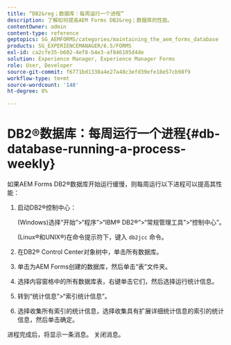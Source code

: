 ```yaml
---
title: “DB2&reg；数据库：每周运行一个进程”
description: 了解如何提高AEM Forms DB2&reg；数据库的性能。
contentOwner: admin
content-type: reference
geptopics: SG_AEMFORMS/categories/maintaining_the_aem_forms_database
products: SG_EXPERIENCEMANAGER/6.5/FORMS
exl-id: ca2cfe35-b602-4ef8-b4e3-af846105d4de
solution: Experience Manager, Experience Manager Forms
role: User, Developer
source-git-commit: f6771bd1338a4e27a48c3efd39efe18e57cb98f9
workflow-type: tm+mt
source-wordcount: '148'
ht-degree: 0%

---
```


# DB2®数据库：每周运行一个进程{#db-database-running-a-process-weekly}

如果AEM Forms DB2®数据库开始运行缓慢，则每周运行以下进程可以提高其性能：

1. 启动DB2®控制中心：

   (Windows)选择“开始”>“程序”>“IBM® DB2®”>“常规管理工具”>“控制中心”。

   (Linux®和UNIX®)在命令提示符下，键入 `db2jcc` 命令。

1. 在DB2® Control Center对象树中，单击所有数据库。
1. 单击为AEM Forms创建的数据库，然后单击“表”文件夹。
1. 选择内容窗格中的所有数据库表，右键单击它们，然后选择运行统计信息。
1. 转到“统计信息”>“索引统计信息”。
1. 选择收集所有索引的统计信息，选择收集具有扩展详细统计信息的索引的统计信息，然后单击确定。

进程完成后，将显示一条消息。 关闭消息。

